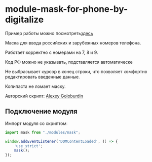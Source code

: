 # module-mask-for-phone-by-digitalize

Пример работы можно посмотреть[здесь](http://c95387ot.beget.tech)

Маска для ввода российских и зарубежных номеров телефона. 

Работает корректно с номерами на 7, 8 и 9.

Код РФ можно не указывать, подставляется автоматическе

Не выбрасывает курсор в конец строки, что позволяет комфортно редактировать введенные данные.

Копипаста не ломает маску.

Авторский скрипт: [Alexey Goloburdin](https://github.com/alexey-goloburdin/phoneinput)


## Подключение модуля
Импорт модуля со скриптом:
```javascript
import mask from "./modules/mask";

window.addEventListener('DOMContentLoaded', () => {
    'use strict';
    mask();
});
```
 
